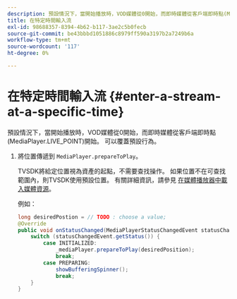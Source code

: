 ```yaml
---
description: 預設情況下，當開始播放時，VOD媒體從0開始，而即時媒體從客戶端即時點(MediaPlayer.LIVE_POINT)開始。 可以覆蓋預設行為。
title: 在特定時間輸入流
exl-id: 98688357-8394-4b62-b117-3ae2c5b0fecb
source-git-commit: be43bbbd1051886c8979ff590a3197b2a7249b6a
workflow-type: tm+mt
source-wordcount: '117'
ht-degree: 0%

---
```


# 在特定時間輸入流 {#enter-a-stream-at-a-specific-time}

預設情況下，當開始播放時，VOD媒體從0開始，而即時媒體從客戶端即時點(MediaPlayer.LIVE_POINT)開始。 可以覆蓋預設行為。

1. 將位置傳遞到 `MediaPlayer.prepareToPlay`。

   TVSDK將給定位置視為資產的起點，不需要查找操作。 如果位置不在可查找範圍內，則TVSDK使用預設位置。 有關詳細資訊，請參見 [在媒體播放器中載入媒體資源](../../../tvsdk-3x-android-prog/android-3x-content-playback-options-android2/mediaplayer-initialize-for-video/android-3x-media-resource-load.md)。

   例如：

   ```java
   long desiredPostion = // TODO : choose a value; 
   @Override 
   public void onStatusChanged(MediaPlayerStatusChangedEvent statusChangedEvent) {   
       switch (statusChangedEvent.getStatus()) { 
           case INITIALIZED: 
               _mediaPlayer.prepareToPlay(desiredPosition); 
               break; 
           case PREPARING: 
               showBufferingSpinner(); 
               break; 
       } 
   }
   ```
